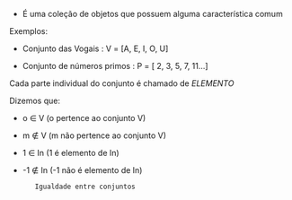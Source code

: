    -  É uma coleção de objetos que possuem alguma característica comum

   Exemplos:
   
   -  Conjunto das Vogais : V = [A, E, I, O, U]
   
   -  Conjunto de números primos : P = [ 2, 3, 5, 7, 11...]

   Cada parte individual do conjunto é chamado de _ELEMENTO_

   Dizemos que:

 - o ∈ V (o pertence ao conjunto V)
 - m ∉ V (m não pertence ao conjunto V)
 - 1 ∈ In (1 é elemento de In)
 - -1 ∉ In (-1 não é elemento de In)


          Igualdade entre conjuntos
   

